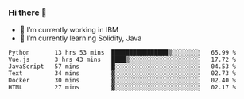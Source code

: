 ### Hi there 👋

<!--
**mathcodeman/mathcodeman** is a ✨ _special_ ✨ repository because its `README.md` (this file) appears on your GitHub profile.

Here are some ideas to get you started:

- 🔭 I’m currently working on ...
- 🌱 I’m currently learning ...
- 👯 I’m looking to collaborate on ...
- 🤔 I’m looking for help with ...
- 💬 Ask me about ...
- 📫 How to reach me: ...
- 😄 Pronouns: ...
- ⚡ Fun fact: ...
-->

- 🔭 I’m currently working in IBM
- 🌱 I’m currently learning Solidity, Java

<!--START_SECTION:waka-->

```text
Python       13 hrs 53 mins  ████████████████▒░░░░░░░░   65.99 %
Vue.js       3 hrs 43 mins   ████▒░░░░░░░░░░░░░░░░░░░░   17.72 %
JavaScript   57 mins         █░░░░░░░░░░░░░░░░░░░░░░░░   04.53 %
Text         34 mins         ▓░░░░░░░░░░░░░░░░░░░░░░░░   02.73 %
Docker       30 mins         ▓░░░░░░░░░░░░░░░░░░░░░░░░   02.40 %
HTML         27 mins         ▓░░░░░░░░░░░░░░░░░░░░░░░░   02.17 %
```

<!--END_SECTION:waka-->
